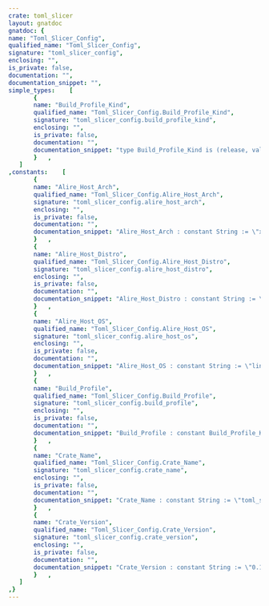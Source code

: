 ```yaml
---
crate: toml_slicer
layout: gnatdoc
gnatdoc: {
name: "Toml_Slicer_Config",
qualified_name: "Toml_Slicer_Config",
signature: "toml_slicer_config",
enclosing: "",
is_private: false,
documentation: "",
documentation_snippet: "",
simple_types:    [
       {
       name: "Build_Profile_Kind",
       qualified_name: "Toml_Slicer_Config.Build_Profile_Kind",
       signature: "toml_slicer_config.build_profile_kind",
       enclosing: "",
       is_private: false,
       documentation: "",
       documentation_snippet: "type Build_Profile_Kind is (release, validation, development);",
       }   ,
   ]
,constants:    [
       {
       name: "Alire_Host_Arch",
       qualified_name: "Toml_Slicer_Config.Alire_Host_Arch",
       signature: "toml_slicer_config.alire_host_arch",
       enclosing: "",
       is_private: false,
       documentation: "",
       documentation_snippet: "Alire_Host_Arch : constant String := \"x86_64\";",
       }   ,
       {
       name: "Alire_Host_Distro",
       qualified_name: "Toml_Slicer_Config.Alire_Host_Distro",
       signature: "toml_slicer_config.alire_host_distro",
       enclosing: "",
       is_private: false,
       documentation: "",
       documentation_snippet: "Alire_Host_Distro : constant String := \"ubuntu\";",
       }   ,
       {
       name: "Alire_Host_OS",
       qualified_name: "Toml_Slicer_Config.Alire_Host_OS",
       signature: "toml_slicer_config.alire_host_os",
       enclosing: "",
       is_private: false,
       documentation: "",
       documentation_snippet: "Alire_Host_OS : constant String := \"linux\";",
       }   ,
       {
       name: "Build_Profile",
       qualified_name: "Toml_Slicer_Config.Build_Profile",
       signature: "toml_slicer_config.build_profile",
       enclosing: "",
       is_private: false,
       documentation: "",
       documentation_snippet: "Build_Profile : constant Build_Profile_Kind := development;",
       }   ,
       {
       name: "Crate_Name",
       qualified_name: "Toml_Slicer_Config.Crate_Name",
       signature: "toml_slicer_config.crate_name",
       enclosing: "",
       is_private: false,
       documentation: "",
       documentation_snippet: "Crate_Name : constant String := \"toml_slicer\";",
       }   ,
       {
       name: "Crate_Version",
       qualified_name: "Toml_Slicer_Config.Crate_Version",
       signature: "toml_slicer_config.crate_version",
       enclosing: "",
       is_private: false,
       documentation: "",
       documentation_snippet: "Crate_Version : constant String := \"0.1.1\";",
       }   ,
   ]
,}
---
```

